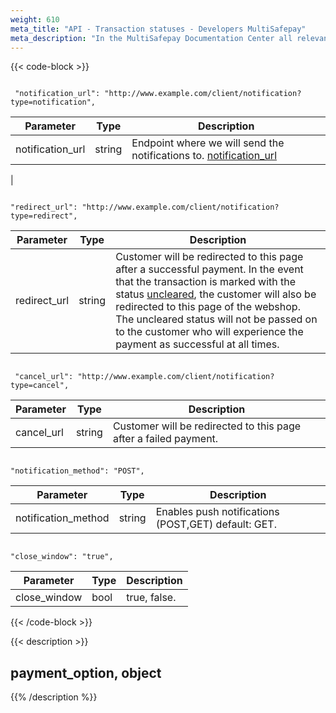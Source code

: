 ```yaml
---
weight: 610
meta_title: "API - Transaction statuses - Developers MultiSafepay"
meta_description: "In the MultiSafepay Documentation Center all relevant information regarding our Plugins and API. As well as Support pages for Payment Method, Tools and General Questions. You can also find the contact details of our Support Team and Integration Team."
---
```

{{< code-block >}}
```shell 

 "notification_url": "http://www.example.com/client/notification?type=notification",
 ```

| Parameter                          | Type     | Description                                                                          |
|------------------------------------|----------|--------------------------------------------------------------------------------------|
| notification_url                   | string   |  Endpoint where we will send the notifications to. [notification_url](/faq/api/how-does-the-notification-url-work/)                                                                                                    |
|


```shell 

"redirect_url": "http://www.example.com/client/notification?type=redirect",
```

| Parameter                          | Type     | Description                                                                          |
|------------------------------------|----------|--------------------------------------------------------------------------------------|
| redirect_url                       | string   |  Customer will be redirected to this page after a successful payment. In the event that the transaction is marked with the status [uncleared](/faq/getting-started/glossary/#uncleared), the customer will also be redirected to this page of the webshop. The uncleared status will not be passed on to the customer who will experience the payment as successful at all times.              |


```shell

 "cancel_url": "http://www.example.com/client/notification?type=cancel", 

```

| Parameter                          | Type     | Description                                                                          |
|------------------------------------|----------|--------------------------------------------------------------------------------------|
| cancel_url                         | string   |  Customer will be redirected to this page after a failed payment.                     |


```shell 

"notification_method": "POST",
```

| Parameter                          | Type     | Description                                                                          |
|------------------------------------|----------|--------------------------------------------------------------------------------------|
| notification_method                | string   | Enables push notifications (POST,GET) default: GET.            |


```shell 

"close_window": "true",
```


| Parameter                          | Type     | Description                                                                          |
|------------------------------------|----------|--------------------------------------------------------------------------------------|
| close_window                       | bool     | true, false.                                                                          |                |
{{< /code-block >}}

{{< description >}}
## payment_option, object 

{{% /description %}}
